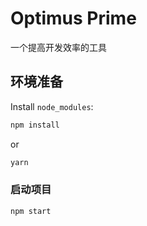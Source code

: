 # Optimus Prime

一个提高开发效率的工具

## 环境准备

Install `node_modules`:

```bash
npm install
```

or

```bash
yarn
```

### 启动项目

```bash
npm start
```
